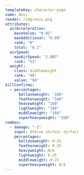```yaml
---
templateKey: character-page
name: Ness
render: /img/ness.png
attributes:
  airAcceleration:
    baseValue: "0.01"
    maxAdditional: "0.09"
    rank: "9"
    total: "0.1"
  airSpeed:
    maxAirSpeed: "1.007"
    rank: "53"
  weight:
    class: middleweight
    rank: "40"
    value: "94"
killConfirms:
  - percentages:
      balloonweight: "160"
      featherweight: "160"
      heavyweight: "160"
      lightweight: "160"
      middleweight: "160"
      superheavyweight: "160"
combos:
  - damage: "-1"
    input: dthrow sh+fair dj+fair
    percentages:
      balloonweight: 0-25
      featherweight: 0-25
      heavyweight: N/A
      lightweight: 0-25
      middleweight: 0-25
      superheavyweight: N/A
---
```

